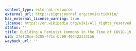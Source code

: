```yaml
---
content_type: external-resource
external_url: http://signsjournal.org/covid/ticktin/
has_external_license_warning: true
license: https://en.wikipedia.org/wiki/All_rights_reserved
status: ''
title: Building a Feminist Commons in the Time of COVID-19
uid: 27ef28ce-b205-471c-bc99-404422334156
wayback_url: ''
---
```


